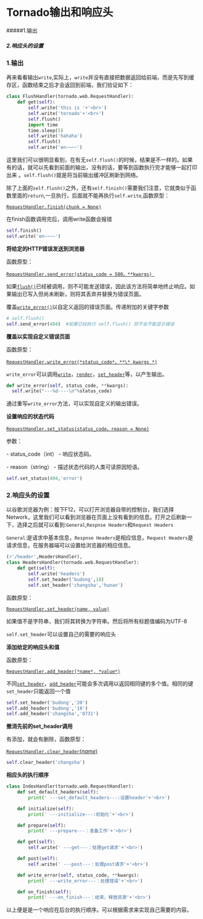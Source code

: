 # Tornado输出和响应头

#####1.输出

##### 2.响应头的设置



### 1.输出

再来看看输出`write`,实际上，`write`并没有直接把数据返回给前端，而是先写到缓存区，函数结束之后才会返回到前端，我们验证如下：

```python
class FlushHandler(tornado.web.RequestHandler):
    def get(self):
        self.write('this is '+'<br>')
        self.write('tornado'+'<br>')
        self.flush()
        import time
        time.sleep(5)
        self.write('hahaha')
        self.flush()
        self.write('en~~~~')
```

这里我们可以很明显看到，在有无`self.flush()`的时候，结果是不一样的。如果有的话，就可以先看到前面的输出，没有的话，要等到函数执行完才能够一起打印出来 。`self.flush()`就是将当前输出缓冲区刷新到网络。

除了上面的`self.flush()`之外，还有`self.finish()`需要我们注意，它就类似于函数里面的`return`,一旦执行，后面就不能再执行`self.write`,函数原型：

[`RequestHandler.finish(chunk = None)`](http://www.tornadoweb.org/en/stable/_modules/tornado/web.html#RequestHandler.finish)

 在finish函数调用完后，调用write函数会报错

```python
self.finish()
self.write('en~~~~')
```

**将给定的HTTP错误发送到浏览器**

函数原型：

[`RequestHandler.send_error(status_code = 500，**kwargs) `](http://www.tornadoweb.org/en/stable/_modules/tornado/web.html#RequestHandler.send_error)

如果[`flush()`](http://www.tornadoweb.org/en/stable/web.html#tornado.web.RequestHandler.flush)已经被调用，则不可能发送错误，因此该方法将简单地终止响应。如果输出已写入但尚未刷新，则将其丢弃并替换为错误页面。

覆盖[`write_error()`](http://www.tornadoweb.org/en/stable/web.html#tornado.web.RequestHandler.write_error)以自定义返回的错误页面。传递附加的关键字参数

```python
# self.flush()
self.send_error(404)  #如果已经执行 self.flush() 则不会不能显示错误
```

 **覆盖以实现自定义错误页面**

函数原型：

[`RequestHandler.write_error(*status_code*，**\* kwargs *)`](http://www.tornadoweb.org/en/stable/_modules/tornado/web.html#RequestHandler.write_error)

`write_error`可以调用[`write`](http://www.tornadoweb.org/en/stable/web.html#tornado.web.RequestHandler.write)，[`render`](http://www.tornadoweb.org/en/stable/web.html#tornado.web.RequestHandler.render)，[`set_header`](http://www.tornadoweb.org/en/stable/web.html#tornado.web.RequestHandler.set_header)等，以产生输出。

```python
def write_error(self, status_code, **kwargs):
  self.write("---%d----\n"%status_code)
```

通过重写`write_error`方法，可以实现自定义的输出错误。

**设置响应的状态代码**

[`RequestHandler.set_status(status_code，reason = None)`](http://www.tornadoweb.org/en/stable/_modules/tornado/web.html#RequestHandler.set_status)

参数：

\- status_code（int） - 响应状态码。

\- reason（string） - 描述状态代码的人类可读原因短语。

```python
self.set_status(404,'error')
```





### 2.响应头的设置

以谷歌浏览器为例：按下F12，可以打开浏览器自带的控制台，我们选择Network，这里我们可以看到浏览器在页面上没有看到的信息。打开之后刷新一下，选择之后就可以看到:`General`,`Respnse Headers`和`Request Headers`

`General`:是请求中基本信息，`Respnse Headers`是相应信息，`Request Headers`是请求信息，在服务器端可以设置给浏览器的相应信息。

```python
(r'/header',HeadersHandler),
class HeadersHandler(tornado.web.RequestHandler):
    def get(self):
        self.write('headers')
        self.set_header('budong',18)
        self.set_header('changsha','hunan')
```

函数原型：

[`RequestHandler.set_header(name, value)`](http://www.tornadoweb.org/en/stable/_modules/tornado/web.html#RequestHandler.set_header)

如果值不是字符串，我们将其转换为字符串。然后将所有标题值编码为UTF-8

`self.set_header`可以设置自己的需要的响应头

 **添加给定的响应头和值**

函数原型：

[`RequestHandler.add_header(*name*, *value*)`](http://www.tornadoweb.org/en/stable/_modules/tornado/web.html#RequestHandler.add_header)

不同[`set_header`](http://www.tornadoweb.org/en/stable/web.html#tornado.web.RequestHandler.set_header)，[`add_header`](http://www.tornadoweb.org/en/stable/web.html#tornado.web.RequestHandler.add_header)可能会多次调用以返回相同键的多个值。相同的键`set_header`只能返回一个值

```python
self.set_header('budong','20')
self.add_header('budong','19')
self.add_header('changsha','0731')
```

 **撤消先前的set_header调用**

有添加，就会有删除，函数原型：

[`RequestHandler.clear_header`(*name*)](http://www.tornadoweb.org/en/stable/_modules/tornado/web.html#RequestHandler.clear_header)

```python
self.clear_header('changsha')
```



**相应头的执行顺序**

```python
class IndexHandler(tornado.web.RequestHandler):
    def set_default_headers(self):
        print(' ---set_default_headers---:设置header'+'<br>')

    def initialize(self):
        print(' ---initialize---:初始化'+'<br>')

    def prepare(self):
        print(' ---prepare---：准备工作'+'<br>')

    def get(self):
        self.write(' ---get---：处理get请求'+'<br>')

    def post(self):
        self.write(' ---post---：处理post请求'+'<br>')

    def write_error(self, status_code, **kwargs):
        print(' ---write_error---：处理错误'+'<br>')

    def on_finish(self):
        print(' ---on_finish---：结束，释放资源'+'<br>')
```

以上便是是一个响应在后台的执行顺序。可以根据需求来实现自己需要的内容。









